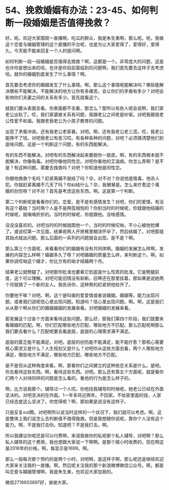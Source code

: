 # 54、挽救婚姻有办法：23-45、如何判断一段婚姻是否值得挽救？

好。呃。欢迎大家围观一直播啊，吃瓜的群众，我是朱生勇啊，那么呢。呃，我做这个恋爱与婚姻管理的这个直播的平台呢，也是为让大家爱得了，爱得好，爱得久。今天能不能来回复一个人的提问啊。

如何判断一段一段婚姻是否值得去挽救？啊，这都是一个。非常庞大的问题，这是也许你是想出来的哈，也许是你目前面临到的问题啊，我们首先要去这样子去考虑哈。就你的婚姻到底发生了什么事情？啊。

首先要去考虑你的婚姻发生了什么事情。啊，那么这个事情呢能解决吗？哪些能解决哪些不能解决。不能解决的地方让你有多痛苦。会让你们的矛盾有多少？对吧会影响你们夫妻之间的关系有多少。首先就看这个。

就我们要从表面去看。你表面都不去看，那怎么？那所以有些人呢会说啊，我们家老公出轨了。哎，我们家婆媳关系有问题，我跟老公之间老是吵架。对吧我跟我老公性爱不和谐。我跟老我老公为小孩子教育的问题。

出现了矛盾冲突。还有我老公老家暴。对吧。啊，还有我老公老三谎。哎，我老公能挣不了钱。对吧我老公有恶习哎。有各种各种的问题，对吧？必须搞清楚他们到底啥问题。这是一个判断这个问题，有的东西能解决。

有的东西不能解决。对吧有的东西解决起来要脱你一层皮。啊，有的东西根本就不能解决，你像吸毒。对吧你像他同性恋。对吧你看他的艾滋病。你怎么弄啊？是不是？有这种问题。需要去挽救吗？对吧？你知道他是同性恋。

你跟他挽救个毛吗？赶紧离婚不就结了吗？😡，对不对？你说他是吸毒，他杀人犯。你就赶紧离婚不几天了吗？你纠结什么？😡，我舅舅是。怎么来疗愈这个离婚的创伤呀？对不对？首先是考虑这些东西。啊。这是第一个判断。

第二个判断呢是看看你们的。恋爱。是不是有感情发生？对吧，你们的爱情。有没有这个基础？当时两个人是不是两弦相悦的？你别当时的时候呢，你就跟他结婚的时候呢，就咯咯折折的。当时的时候呢，你就跟他。没啥感情。

没没没喜欢的。对吧当时的时候就图他一个，当时的时候哎呦，不小心被他抢爆了。或说哎第一次见面，结果呢两人开房稀里糊涂怀孕了，然后结婚了。对吧那就其始点就出问题。那么后面的一系列的问题就会出现。是不是？啊。

那么第三个方面呢，来看看你们的婚姻有没有共同体啊。婚姻的发展怎么样啊，发展的内容怎么样啊？婚姻多久了呀？对吧婚姻的质量怎么样，来判断这个。啊，如果你说哎呦这个婚才，你比方有的呦才结婚两个月。

结果老公就劈腿了。对吧那你批准也要看它到底是什么性质的批准。它是劈腿前度，这个可以理解。对吧可能旧情没有斩断。旧琴还在那里挂着。那如果是说她两个月就搞了一个新的女人。我告诉你，这种男的赶紧把他给开了。

你要他干嘛？对吧。啊，这个是叫做的爱爱情或者说婚姻。婚姻等。能力出现问题，或者我们说呢信心里出现问题。知道吗？信心里出现问题。啊。啊，这是我们从从那个啊从你们的婚姻婚姻的发展来看。对吧婚姻的发展来看。

那发展这个过各个方面来看待这些问题。那么好，那我们第四个阶段，我们就要来看婚姻的匹配。啊，你们匹配哪些地方匹配，哪些地方不匹配。那么匹配呢啊那么我们要去看什么？匹配呢要去看底层，底层的心理需求满不满足。

底层的匮乏能不能满足。对吧。底层的创伤能不能满足，能不能疗愈？那核心需要核心需求又是什么？人生规划又是什么？对吧你从这些方面去看，两个人哪些地方满足，哪些地方不满足，哪些地方匹配，哪些地方不匹配。

是不是但从这种角度来看。啊，那看你们之间建立的这种依恋关系是什么。是吧。你去看待这些东西。啊，看待这些东西。对吧。那么还有第五个方面呢，就是看你们两个人对待同样的问题是怎么看的。看他的行为是怎么样子的。

啊，比方说我那个。辅导过一个人哎。你他找我辅导的时候呢，她老公已经在外面坚决的。对吧坚决的在外面。1一年多将近两年。不回家。不给家里面的钱，人家已经态度这么坚决了。你觉得呢？啊，那如果是说没有这样子。

只是反复out腾。对吧啊所以说当时这样的一个状况下，我们就可以考虑。啊，这是整体上我们说怎么去判断值不值得挽救。但是我想跟你说呢，靠你个人没有这个能力。啊，不是我打击你。知道吧？不是我打击。啊。

所以我建议你呢还是可以付费啊，来请我做你的私呃那个私人辅导，对吧啊？那么私人辅导的这个费用，我也想跟大家说一下啊啊。是那个按小时收费的，现在啊这是2016年的价格。啊，每显示是1699。啊。

那么一般每次那个预约的是两个小时。对吧啊，是这样子啊，那么呢还是继续欢迎大家来关注我的一直播。啊，然后呢关注我的那个新浪微博微信公众号。啊，都是叫恋爱与婚姻管理啊，我是朱生勇，也欢迎大家加我的。

微信2716603897好，谢谢大家。